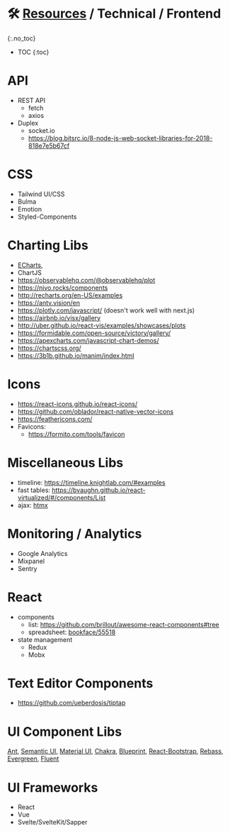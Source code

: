 
# 🛠 [Resources](/stack/) / Technical / Frontend
{:.no_toc}

* TOC
{:toc}



# API
- REST API
	- fetch
	- axios
- Duplex 
	- socket.io
	- https://blog.bitsrc.io/8-node-js-web-socket-libraries-for-2018-818e7e5b67cf

# CSS
- Tailwind UI/CSS
- Bulma
- Emotion
- Styled-Components

# Charting Libs 
- [ECharts](https://echarts.apache.org/en/index.html),
- ChartJS
- https://observablehq.com/@observablehq/plot
- https://nivo.rocks/components
- http://recharts.org/en-US/examples
- https://antv.vision/en
- https://plotly.com/javascript/ (doesn't work well with next.js)
- https://airbnb.io/visx/gallery
- http://uber.github.io/react-vis/examples/showcases/plots
- https://formidable.com/open-source/victory/gallery/
- https://apexcharts.com/javascript-chart-demos/
- https://chartscss.org/
- https://3b1b.github.io/manim/index.html

# Icons 
- https://react-icons.github.io/react-icons/
- https://github.com/oblador/react-native-vector-icons
- https://feathericons.com/
- Favicons:
	- https://formito.com/tools/favicon


# Miscellaneous Libs
- timeline: https://timeline.knightlab.com/#examples
- fast tables: https://bvaughn.github.io/react-virtualized/#/components/List
- ajax: [htmx](https://htmx.org/)


# Monitoring / Analytics
- Google Analytics
- Mixpanel
- Sentry

# React
- components
	- list: https://github.com/brillout/awesome-react-components#tree
	- spreadsheet: [bookface/55518](https://bookface.ycombinator.com/posts/55518)
- state management
	- Redux
	- Mobx


# Text Editor Components
- https://github.com/ueberdosis/tiptap


# UI Component Libs
[Ant](https://ant.design/components/overview/),
[Semantic UI](https://react.semantic-ui.com/elements/button/),
[Material UI](https://material-ui.com/),
[Chakra](https://chakra-ui.com/theme),
[Blueprint](https://blueprintjs.com/docs/#core/components/skeleton),
[React-Bootstrap](https://react-bootstrap.github.io/components/alerts/),
[Rebass](https://rebassjs.org/forms/checkbox),
[Evergreen](https://evergreen.segment.com/components/),
[Fluent](https://developer.microsoft.com/en-us/fluentui#/)



# UI Frameworks	
- React
- Vue
- Svelte/SvelteKit/Sapper
